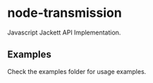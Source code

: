 # node-transmission

Javascript Jackett API Implementation.

## Examples

Check the examples folder for usage examples.
